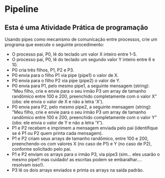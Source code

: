 # Pipeline
## Esta é uma Atividade Prática de programação
Usando pipes como mecanismo de comunicação entre processos, crie um programa que execute o seguinte procedimento:
- O processo pai, P0, lê do teclado um valor X inteiro entre 1-5.
- O processo pai, P0, lê do teclado um segundo valor Y inteiro entre 6 e 10.
- P0 cria três filhos, P1, P2 e P3.
- P0 envia para o filho P1 via pipe (pipe1) o valor de X.
- P0 envia para o filho P2 via pipe (pipe2) o valor de Y.
- P0 envia para P1, pelo mesmo pipe1, a seguinte mensagem (string): "Meu filho, crie e envie para o seu irmão P3 um array de tamanho randômico entre 100 e 200, preenchido completamente com o valor X" (obs: ele envia o valor de X e não a letra 'X').
- P0 envia para P2, pelo mesmo pipe2, a seguinte mensagem (string): "Meu filho, crie e envie para o seu irmão P3 um array de tamanho randômico entre 100 e 200, preenchido completamente com o valor Y" (obs: ele envia o valor de Y e não a letra 'Y').
- P1 e P2 recebem e imprimem a mensagem enviada pelo pai (identifique se é P1 ou P2 quem printa cada mensagem).
- P1 e P2 criam seus arrays de tamanho randômico, entre 100 e 200, preenchendo-os com valores X (no caso de P1) e Y (no caso de P2), conforme solicitado pelo pai.
- P1 e P2 enviam os arrays para o irmão P3, via pipe3 (sim... eles usarão o mesmo pipe!! mas cuidado! as escritas podem se embaralhar.... resolvam isso!).
- P3 lê os dois arrays enviados e printa os arrays na saída padrão. 

